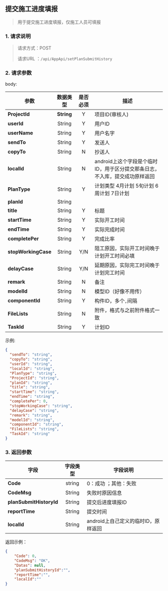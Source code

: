 ## 提交施工进度填报

> 用于提交施工进度填报，仅施工人员可填报

### 1. 请求说明

> 请求方式：POST
>
> 请求URL ：`/api/AppApi/setPlanSubmitHistory `

### 2. 请求参数

body:

| **参数**                | **数据类型** |  是否必须  | 描述     |
| ------------------------- | :--------: | :--: | ------------------------------------------------------------ |
| **ProjectId** | **String** |  Y   | 项目ID(审核人)                                               |
| **userId** | String | Y | 用户ID |
| **userName** | String | Y | 用户名字 |
| **sendTo** | String | Y | 发送人 |
| **copyTo** | String | N | 抄送人 |
| **localId** | String | N | android上这个字段是个临时ID，用于区分提交那条日志，不入库，提交成功原样返回 |
| **PlanType** | String | Y | 计划类型 4月计划 5旬计划 6周计划 7日计划 |
| **planId** | String |  |  |
| **title** | String | Y | 标题 |
| **startTime** | String | Y | 实际开工时间 |
| **endTime** | String | Y | 实际完成时间 |
| **completePer** | String | Y | 完成比率 |
| **stopWorkingCase** | String | Y/N | 阻工原因，实际开工时间晚于计划开工时间必填 |
| **delayCase** | String | Y/N | 延期原因，实际完工时间晚于计划完工时间 |
| **remark** | String | N | 备注 |
| **modelId** | String | N | 模型ID（好像不用传） |
| **componentId** | String | Y | 构件ID，多个`,`间隔 |
| **FileLists** | String | N | 附件，格式与之前附件格式一致 |
| **TaskId** | String | Y | 计划ID |

示例:

``` json
{
  "sendTo": "string",
  "copyTo": "string",
  "userId": "string",
  "localId": "string",
  "PlanType": "string",
  "ProjectId": "string",
  "planId": "string",
  "title": "string",
  "startTime": "string",
  "endTime": "string",
  "completePer": 0,
  "stopWorkingCase": "string",
  "delayCase": "string",
  "remark": "string",
  "modelId": "string",
  "componentId": "string",
  "FileLists": "string",
  "TaskId": "string"
}
```
### 3. 返回参数

| 字段                    | 字段类型 | 字段说明                            |
| ----------------------- | :------: | ----------------------------------- |
| **Code**                |  string  | 0：成功 ；其他：失败                |
| **CodeMsg**             |  String  | 失败时原因信息                      |
| **planSubmitHistoryId** |  String  | 提交后进度填报ID                    |
| **reportTime**          |  String  | 提交时间                            |
| **localId**             |  String  | android上自己定义的临时ID，原样返回 |



返回示例：

```json
{
    "Code": 0, 
    "CodeMsg": "OK", 
    "Datas": null,
    "planSubmitHistoryId":"",
    "reportTime":"",
    "localId":""
}
```